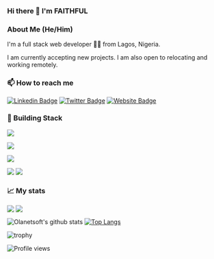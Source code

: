### Hi there 👋 I'm FAITHFUL

###  About Me (He/Him)
I'm a full stack web developer 👩‍💻️ from Lagos, Nigeria. 

I am currently accepting new projects. I am also open to relocating and working remotely.

### 📫 How to reach me
<p align = "center"> 
  
[![Linkedin Badge](https://img.shields.io/badge/-Faithful-blue?style=flat-square&logo=Linkedin&logoColor=white&link=https://www.linkedin.com/in/faithfulolaleru/)](https://www.linkedin.com/in/faithfulolaleru/)
  [![Twitter Badge](https://img.shields.io/badge/-@general_blacque_-1ca0f1?style=flat-square&labelColor=1ca0f1&logo=twitter&logoColor=white&link=https://twitter.com/general_blacque)](https://twitter.com/general_blacque)
  [![Website Badge](https://img.shields.io/badge/-portfolio_-indigo?style=flat-square&labelColor=indigo&logo=chain&logoColor=white&link=https://faithful-olaleru.vercel.app)](https://faithful-olaleru.vercel.app)
  
 ### 🔧 Building Stack 

[![](https://img.shields.io/badge/OS-Linux-informational?style=flat&logo=Linux&logoColor=white&color=FCC624)](https://www.linux.org/pages/download/)

[![](https://img.shields.io/badge/Code-JavaScript-informational?style=flat&logo=JavaScript&logoColor=white&color=F7DF1E)](https://www.javascript.com/)

[![](https://img.shields.io/badge/Code-React-informational?style=flat&logo=React&logoColor=white&color=61DAFB)](https://reactjs.org/)



[![](https://img.shields.io/badge/Tools-Postman-informational?style=flat&logo=postman&logoColor=white&color=FF6C37)](https://www.postman.com/)
[![](https://img.shields.io/badge/Tools-Postgresql-informational?style=flat&logo=postgresql&logoColor=white&color=336791)](https://www.postgresql.org/)

### 📈 My stats

<img align="center" src='https://github-readme-stats.vercel.app/api/top-langs/?username=ionknowmyname&hide=html&layout=compact'>
<img align="center" src='https://github-readme-stats.vercel.app/api?username=ionknowmyname&hide=issues,contribs'>
</p> 


![Olanetsoft's github stats](https://github-readme-stats.vercel.app/api?username=ionknowmyname&show_icons=true&theme=tokyonight&count_private=true&include_all_commits=true)
[![Top Langs](https://github-readme-stats.vercel.app/api/top-langs/?username=ionknowmyname&layout=compact&theme=tokyonight)](https://github.com/ionknowmyname)

![trophy](https://github-profile-trophy.vercel.app/?username=ionknowmyname)




![Profile views](https://gpvc.arturio.dev/ionknowmyname)  
